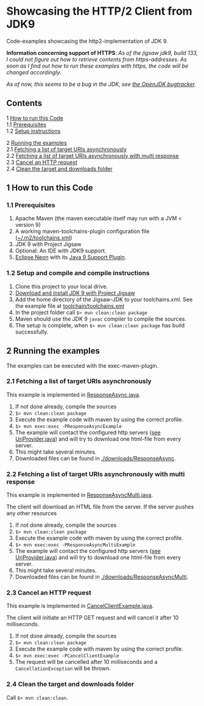 # Showcasing the HTTP/2 Client from JDK9


Code-examples showcasing the http2-implementation of JDK 9.

**Information concerning support of HTTPS**: *As of the jigsaw jdk9, build 133, I could not figure out how to
retrieve contents from https-addresses. As soon as I find out how to run these examples with https, the code will be changed accordingly.*

*As of now, this seems to be a bug in the JDK, see [the OpenJDK bugtracker](https://bugs.openjdk.java.net/browse/JDK-8157482).*

## Contents
1 [How to run this Code](#howtorun) <br/>
1.1 [Prerequisites](#Prerequisites) <br/>
1.2 [Setup instructions](#Setup) <br/>

2 [Running the examples](#Running)<br/>
2.1 [Fetching a list of target URIs asynchronously](#ResponseAsync)<br/>
2.2 [Fetching a list of target URIs asynchronously with multi response](#ResponseAsyncMulti)<br/>
2.3 [Cancel an HTTP request](#CancelClient)<br/>
2.4 [Clean the target and downloads folder](#Clean)



## <a name="howtorun"></a>1 How to run this Code

### <a name="Prerequisites"></a> 1.1 Prerequisites
1. Apache Maven (the maven executable itself may run with a JVM < version 9)
1. A working maven-toolchains-plugin configuration file ([~/.m2/toolchains.xml](http://maven.apache.org/plugins/maven-toolchains-plugin/toolchains/jdk.html))
1. JDK 9 with Project Jigsaw
1. Optional: An IDE with JDK9 support. 
  1. [Eclipse Neon](http://www.eclipse.org/downloads/packages/eclipse-ide-java-ee-developers/neonr) with its [Java 9 Support Plugin](https://marketplace.eclipse.org/content/java-9-support-beta-neon).


### <a name="Setup"></a> 1.2 Setup and compile and compile instructions
1. Clone this project to your local drive.
1. [Download and install JDK 9 with Project Jigsaw](https://jdk9.java.net/jigsaw/)
1. Add the home directory of the Jigsaw-JDK to your toolchains.xml. See the example file at [toolchain/toolchains.xml](./toolchain/toolchains.xml)
1. In the project folder call `$> mvn clean:clean package`
  1. Maven should use the JDK 9 `javac` compiler to compile the sources.
1. The setup is complete, when `$> mvn clean:clean package` has build successfully.

## <a name="Running"></a> 2 Running the examples

The examples can be executed with the exec-maven-plugin.

### <a name="ResponseAsync"></a> 2.1 Fetching a list of target URIs asynchronously

This example is implemented in [ResponseAsync.java](./src/main/java/com/holisticon/jdk9/http2/strategy/ResponseAsync.java).

1. If not done already, compile the sources 
  1. `$> mvn clean:clean package`
1. Execute the example code with maven by using the correct profile.
  1. `$> mvn exec:exec -PResponseAsyncExample`
1. The example will contact the configured http servers ([see UriProvider.java](./src/main/java/com/holisticon/jdk9/http2/util/UriProvider.java)) and will try to download one html-file from every server.
  1. This might take several minutes.
1. Downloaded files can be found in [./downloads/ResponseAsync](./downloads/ResponseAsync).

### <a name="ResponseAsyncMulti"></a> 2.2 Fetching a list of target URIs asynchronously with multi response

This example is implemented in [ResponseAsyncMulti.java](./src/main/java/com/holisticon/jdk9/http2/strategy/ResponseAsyncMulti.java).

The client will download an HTML file from the server. If the server pushes any other resources

1. If not done already, compile the sources 
  1. `$> mvn clean:clean package`
1. Execute the example code with maven by using the correct profile.
  1. `$> mvn exec:exec -PResponseAsyncMultiExample`
1. The example will contact the configured http servers ([see UriProvider.java](./src/main/java/com/holisticon/jdk9/http2/util/UriProvider.java)) and will try to download one html-file from every server.
  1. This might take several minutes.
1. Downloaded files can be found in [./downloads/ResponseAsyncMulti](./downloads/ResponseAsyncMulti).

### <a name="CancelClient"></a> 2.3 Cancel an HTTP request

This example is implemented in [CancelClientExample.java](./src/main/java/com/holisticon/jdk9/http2/CancelClientExample.java).

The client will initiate an HTTP GET request and will cancel it after 10 milliseconds. 

1. If not done already, compile the sources 
  1. `$> mvn clean:clean package`
1. Execute the example code with maven by using the correct profile.
  1. `$> mvn exec:exec -PCancelClientExample`
1. The request will be cancelled after 10 miiliseconds and a ``CancellationException`` will be thrown.


### <a name="Clean"></a> 2.4 Clean the target and downloads folder

Call `$> mvn clean:clean`.
